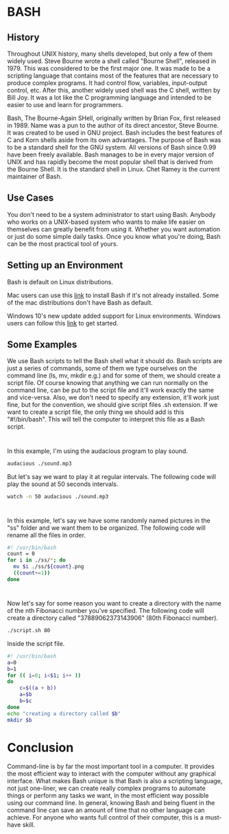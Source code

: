 # BASH

## History

Throughout UNIX history, many shells developed, but only a few of them widely used. Steve Bourne wrote a shell called "Bourne Shell", released in 1979. This was considered to be the first major one. It was made to be a scripting language that contains most of the features that are necessary to produce complex programs. It had control flow, variables, input-output control, etc. After this, another widely used shell was the C shell, written by Bill Joy. It was a lot like the C programming language and intended to be easier to use and learn for programmers. 

Bash, The Bourne-Again SHell, originally written by Brian Fox, first released in 1989. Name was a pun to the author of its direct ancestor, Steve Bourne. It was created to be used in GNU project. Bash includes the best features of C and Korn shells aside from its own advantages. The purpose of Bash was to be a standard shell for the GNU system. 
All versions of Bash since 0.99 have been freely available. Bash manages to be in every major version of UNIX and has rapidly become the most popular shell that is derived from the Bourne Shell. It is the standard shell in Linux. Chet Ramey is the current maintainer of Bash.


## Use Cases

You don't need to be a system administrator to start using Bash. Anybody who works on a UNIX-based system who wants to make life easier on themselves can greatly benefit from using it. Whether you want automation or just do some simple daily tasks. Once you know what you're doing, Bash can be the most practical tool of yours.

## Setting up an Environment

Bash is default on Linux distributions.

Mac users can use this [link](http://macappstore.org/bash/) to install Bash if it's not already installed. Some of the mac distributions don't have Bash as default.

Windows 10's new update added support for Linux environments. Windows users can follow this [link](https://www.howtogeek.com/249966/how-to-install-and-use-the-linux-bash-shell-on-windows-10/) to get started.


## Some Examples

We use Bash scripts to tell the Bash shell what it should do. Bash scripts are just a series of commands, some of them we type ourselves on the command line (ls, mv, mkdir e.g.) and for some of them, we should create a script file. Of course knowing that anything we can run normally on the command line, can be put to the script file and it'll work exactly the same and vice-versa. Also, we don't need to specify any extension, it'll work just fine, but for the convention, we should give script files .sh extension. If we want to create a script file, the only thing we should add is this "#!/bin/bash". This will tell the computer to interpret this file as a Bash script.
# 
In this example, I'm using the audacious program to play sound.
```bash
audacious ./sound.mp3
```
But let's say we want to play it at regular intervals. The following code will play the sound at 50 seconds intervals.
```bash
watch -n 50 audacious ./sound.mp3
```
# 
In this example, let's say we have some randomly named pictures in the "ss" folder and we want them to be organized. The following code will rename all the files in order.
```bash
#! /usr/bin/bash
count = 0
for i in ./ss/*; do
  mv $i ./ss/${count}.png
  ((count+=1))
done
```
# 
Now let's say for some reason you want to create a directory with the name of the nth Fibonacci number you've specified. The following code will create a directory called "37889062373143906" (80th Fibonacci number).
```bash
./script.sh 80
```
Inside the script file.
```bash
#! /usr/bin/bash
a=0
b=1
for (( i=0; i<$1; i++ ))
do
    c=$((a + b))
    a=$b
    b=$c
done
echo "creating a directory called $b"
mkdir $b
```
# Conclusion

Command-line is by far the most important tool in a computer. It provides the most efficient way to interact with the computer without any graphical interface.
What makes Bash unique is that Bash is also a scripting language, not just one-liner, we can create really complex programs to automate things or perform any tasks we want, in the most efficient way possible using our command line. In general, knowing Bash and being fluent in the command line can save an amount of time that no other language can achieve. For anyone who wants full control of their computer, this is a must-have skill.